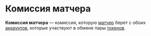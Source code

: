 # Комиссия матчера

**Комиссия матчера** — комиссия, которую [матчер](https://docs.waves.exchange/ru/waves-matcher/) берет с обоих [аккаунтов](/ru/blockchain/account), которые участвуют в обмене пары [токенов](/ru/blockchain/token).
